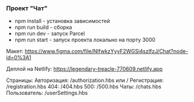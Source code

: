 ### Проект "Чат"

- npm install - установка зависимостей
- npm run build - сборка 
- npm run dev - запуск Parcel
- npm run start - запуск проекта локально на порту 3000

Макет: https://www.figma.com/file/NIfwkzYyyF2WGSi4szIfzJ/Chat?node-id=0%3A1

Деплой на Netlify: https://legendary-treacle-770609.netlify.app

Страницы:
Авторизация: /authorization.hbs или /
Регистрация: /registration.hbs
404: /404.hbs
500: /500.hbs
Чаты: /chats.hbs
Пользователь: /userSettings.hbs
